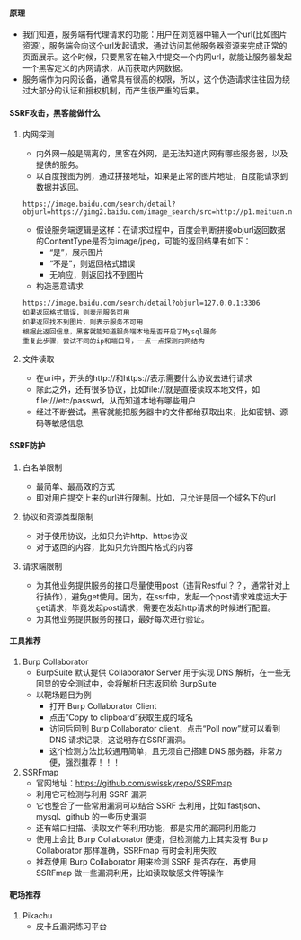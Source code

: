 #### 原理
- 我们知道，服务端有代理请求的功能：用户在浏览器中输入一个url(比如图片资源)，服务端会向这个url发起请求，通过访问其他服务器资源来完成正常的页面展示。这个时候，只要黑客在输入中提交一个内网url，就能让服务器发起一个黑客定义的内网请求，从而获取内网数据。
- 服务端作为内网设备，通常具有很高的权限，所以，这个伪造请求往往因为绕过大部分的认证和授权机制，而产生很严重的后果。

#### SSRF攻击，黑客能做什么
1. 内网探测
	- 内外网一般是隔离的，黑客在外网，是无法知道内网有哪些服务器，以及提供的服务。
	- 以百度搜图为例，通过拼接地址，如果是正常的图片地址，百度能请求到数据并返回。
	```
	https://image.baidu.com/search/detail?objurl=https://gimg2.baidu.com/image_search/src=http://p1.meituan.net/shaitu/3a50b3987880270eb76a8beb492d8d0f1577873.jpg
	```
	- 假设服务端逻辑是这样：在请求过程中，百度会判断拼接objurl返回数据的ContentType是否为image/jpeg，可能的返回结果有如下：
		- “是”，展示图片
		- “不是”，则返回格式错误
		- 无响应，则返回找不到图片
	- 构造恶意请求
	```
	https://image.baidu.com/search/detail?objurl=127.0.0.1:3306
	如果返回格式错误，则表示服务可用
	如果返回找不到图片，则表示服务不可用
	根据此返回信息，黑客就能知道服务端本地是否开启了Mysql服务
	重复此步骤，尝试不同的ip和端口号，一点一点探测内网结构
	```
	
2. 文件读取
	- 在uri中，开头的http://和https://表示需要什么协议去进行请求
	- 除此之外，还有很多协议，比如file://就是直接读取本地文件，如file:///etc/passwd，从而知道本地有哪些用户
	- 经过不断尝试，黑客就能把服务器中的文件都给获取出来，比如密钥、源码等敏感信息
#### SSRF防护
1. 白名单限制
	- 最简单、最高效的方式
	- 即对用户提交上来的url进行限制。比如，只允许是同一个域名下的url
	
2. 协议和资源类型限制
	- 对于使用协议，比如只允许http、https协议
	- 对于返回的内容，比如只允许图片格式的内容
	
3. 请求端限制
	- 为其他业务提供服务的接口尽量使用post（违背Restful？？，通常针对上行操作），避免get使用。因为，在ssrf中，发起一个post请求难度远大于get请求，毕竟发起post请求，需要在发起http请求的时候进行配置。
	- 为其他业务提供服务的接口，最好每次进行验证。

#### 工具推荐
1. Burp Collaborator
	- BurpSuite 默认提供 Collaborator Server 用于实现 DNS 解析，在一些无回显的安全测试中，会将解析日志返回给 BurpSuite
	- 以靶场题目为例
		- 打开 Burp Collaborator Client
		- 点击“Copy to clipboard”获取生成的域名
		- 访问后回到 Burp Collaborator client，点击“Poll now”就可以看到 DNS 请求记录，这说明存在SSRF漏洞。
		- 这个检测方法比较通用简单，且无须自己搭建 DNS 服务器，非常方便，强烈推荐！！！
2. SSRFmap
	- 官网地址：https://github.com/swisskyrepo/SSRFmap
	- 利用它可检测与利用 SSRF 漏洞
	- 它也整合了一些常用漏洞可以结合 SSRF 去利用，比如 fastjson、mysql、github 的一些历史漏洞
	- 还有端口扫描、读取文件等利用功能，都是实用的漏洞利用能力
	- 使用上会比 Burp Collaborator 便捷，但检测能力上其实没有 Burp Collaborator 那样准确，SSRFmap 有时会利用失败
	- 推荐使用 Burp Collaborator 用来检测 SSRF 是否存在，再使用 SSRFmap 做一些漏洞利用，比如读取敏感文件等操作
	
#### 靶场推荐
1. Pikachu
	- 皮卡丘漏洞练习平台
	